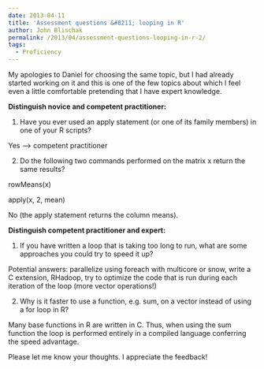 ```yaml
---
date: 2013-04-11
title: 'Assessment questions &#8211; looping in R'
author: John Blischak
permalink: /2013/04/assessment-questions-looping-in-r-2/
tags:
  - Proficiency
---
```

My apologies to Daniel for choosing the same topic, but I had already started working on it and this is one of the few topics about which I feel even a little comfortable pretending that I have expert knowledge.

**Distinguish novice and competent practitioner:**

1) Have you ever used an apply statement (or one of its family members) in one of your R scripts?

Yes &#8211;> competent practitioner

2) Do the following two commands performed on the matrix x return the same results?

rowMeans(x)

apply(x, 2, mean)

No (the apply statement returns the column means).

**Distinguish competent practitioner and expert:**

1) If you have written a loop that is taking too long to run, what are some approaches you could try to speed it up?

Potential answers: parallelize using foreach with multicore or snow, write a C extension, RHadoop, try to optimize the code that is run during each iteration of the loop (more vector operations!)

2) Why is it faster to use a function, e.g. sum, on a vector instead of using a for loop in R?

Many base functions in R are written in C. Thus, when using the sum function the loop is performed entirely in a compiled language conferring the speed advantage.

Please let me know your thoughts. I appreciate the feedback!
